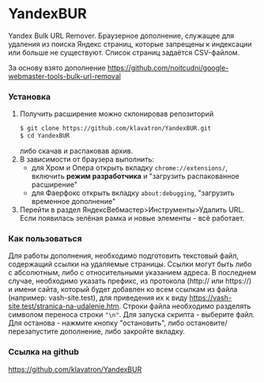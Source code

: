 # YandexBUR
Yandex Bulk URL Remover. 
Браузерное дополнение, служащее для удаления из поиска Яндекс страниц, которые запрещены к индексации или больше не существуют. Список страниц задаётся CSV-файлом.

За основу взято дополнение https://github.com/noitcudni/google-webmaster-tools-bulk-url-removal


### Установка
1. Получить расширение можно склонировав репозиторий
    ```sh
    $ git clone https://github.com/klavatron/YandexBUR.git
    $ cd YandexBUR
    ```
    либо скачав и распаковав архив.
2. В зависимости от браузера выполнить:
    - для Хром и Опера открыть вкладку `chrome://extensions/`, включить __режим разработчика__ и "загрузить распакованное расширение"
    - для Фаерфокс открыть вкладку `about:debugging`, "загрузить временное дополнение"
3. Перейти в раздел ЯндексВебмастер>Инструменты>Удалить URL. Если появилась зелёная рамка и новые элементы - всё работает.

### Как пользоваться

Для работы дополнения, необходимо подготовить текстовый файл, содержащий ссылки на удаляемые страницы. Ссылки могут быть либо с абсолютным, либо с относительными указанием адреса. В последнем случае, необходимо указать префикс, из протокола (http:// или https://) и имени сайта, который будет добавлен ко всем ссылкам из файла (например: vash-site.test), для приведения их к виду https://vash-site.test/stranica-na-udalenie.htm. Строки файла необходимо разделять символом переноса строки `"\n"`.
Для запуска скрипта - выберите файл. Для останова - нажмите кнопку "остановить", либо остановите/перезапустите дополнение, либо закройте вкладку.

### Ссылка на github
https://github.com/klavatron/YandexBUR
